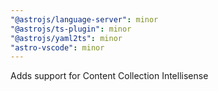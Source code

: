 ```yaml
---
"@astrojs/language-server": minor
"@astrojs/ts-plugin": minor
"@astrojs/yaml2ts": minor
"astro-vscode": minor
---
```


Adds support for Content Collection Intellisense
